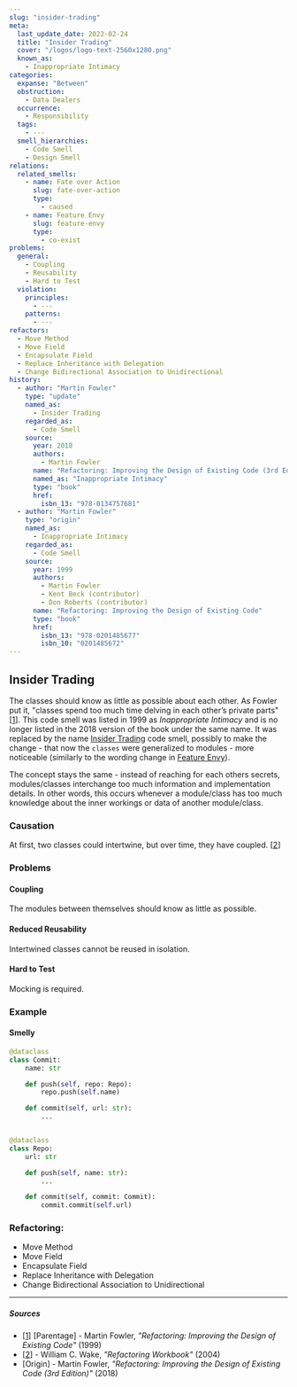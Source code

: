 ```yaml
---
slug: "insider-trading"
meta:
  last_update_date: 2022-02-24
  title: "Insider Trading"
  cover: "/logos/logo-text-2560x1280.png"
  known_as:
    - Inappropriate Intimacy
categories:
  expanse: "Between"
  obstruction:
    - Data Dealers
  occurrence:
    - Responsibility
  tags:
    - ---
  smell_hierarchies:
    - Code Smell
    - Design Smell
relations:
  related_smells:
    - name: Fate over Action
      slug: fate-over-action
      type:
        - caused
    - name: Feature Envy
      slug: feature-envy
      type:
        - co-exist
problems:
  general:
    - Coupling
    - Reusability
    - Hard to Test
  violation:
    principles:
      - ---
    patterns:
      - ---
refactors:
  - Move Method
  - Move Field
  - Encapsulate Field
  - Replace Inheritance with Delegation
  - Change Bidirectional Association to Unidirectional
history:
  - author: "Martin Fowler"
    type: "update"
    named_as:
      - Insider Trading
    regarded_as:
      - Code Smell
    source:
      year: 2018
      authors:
        - Martin Fowler
      name: "Refactoring: Improving the Design of Existing Code (3rd Edition)"
      named_as: "Inappropriate Intimacy"
      type: "book"
      href:
        isbn_13: "978-0134757681"
  - author: "Martin Fowler"
    type: "origin"
    named_as:
      - Inappropriate Intimacy
    regarded_as:
      - Code Smell
    source:
      year: 1999
      authors:
        - Martin Fowler
        - Kent Beck (contributor)
        - Don Roberts (contributor)
      name: "Refactoring: Improving the Design of Existing Code"
      type: "book"
      href:
        isbn_13: "978-0201485677"
        isbn_10: "0201485672"
---
```


## Insider Trading

The classes should know as little as possible about each other. As Fowler put it, "classes spend too much time delving in each other’s private parts" [[1](#sources)]. This code smell was listed in 1999 as _Inappropriate Intimacy_ and is no longer listed in the 2018 version of the book under the same name. It was replaced by the name [Insider Trading](./insider-trading.md) code smell, possibly to make the change - that now the `classes` were generalized to modules - more noticeable (similarly to the wording change in [Feature Envy](./feature-envy.md)).

The concept stays the same - instead of reaching for each others secrets, modules/classes interchange too much information and implementation details. In other words, this occurs whenever a module/class has too much knowledge about the inner workings or data of another module/class.

### Causation

At first, two classes could intertwine, but over time, they have coupled. [[2](#sources)]

### Problems

#### **Coupling**

The modules between themselves should know as little as possible.

#### **Reduced Reusability**

Intertwined classes cannot be reused in isolation.

#### **Hard to Test**

Mocking is required.

### Example

<div class="example-block">

#### Smelly

```py
@dataclass
class Commit:
    name: str

    def push(self, repo: Repo):
        repo.push(self.name)

    def commit(self, url: str):
        ...


@dataclass
class Repo:
    url: str

    def push(self, name: str):
        ...

    def commit(self, commit: Commit):
        commit.commit(self.url)
```

</div>

### Refactoring:

- Move Method
- Move Field
- Encapsulate Field
- Replace Inheritance with Delegation
- Change Bidirectional Association to Unidirectional

---

##### Sources

- [[1](#sources)] [Parentage] - Martin Fowler, _"Refactoring: Improving the Design of Existing Code"_ (1999)
- [[2](#sources)] - William C. Wake, _"Refactoring Workbook"_ (2004)
- [Origin] - Martin Fowler, _"Refactoring: Improving the Design of Existing Code (3rd Edition)"_ (2018)
